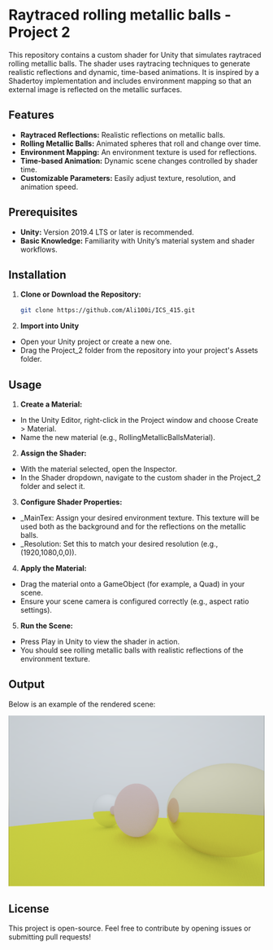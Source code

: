# Raytraced rolling metallic balls - Project 2

This repository contains a custom shader for Unity that simulates raytraced rolling metallic balls. The shader uses raytracing techniques to generate realistic reflections and dynamic, time-based animations. It is inspired by a Shadertoy implementation and includes environment mapping so that an external image is reflected on the metallic surfaces.

## Features

- **Raytraced Reflections:** Realistic reflections on metallic balls.
- **Rolling Metallic Balls:** Animated spheres that roll and change over time.
- **Environment Mapping:** An environment texture is used for reflections.
- **Time-based Animation:** Dynamic scene changes controlled by shader time.
- **Customizable Parameters:** Easily adjust texture, resolution, and animation speed.

## Prerequisites

- **Unity:** Version 2019.4 LTS or later is recommended.
- **Basic Knowledge:** Familiarity with Unity’s material system and shader workflows.

## Installation

1. **Clone or Download the Repository:**

   ```bash
   git clone https://github.com/Ali100i/ICS_415.git
   ```
2. **Import into Unity**
   
  - Open your Unity project or create a new one.
  - Drag the Project_2 folder from the repository into your project's Assets folder.

## Usage

1. **Create a Material:**

  - In the Unity Editor, right-click in the Project window and choose Create > Material.
  - Name the new material (e.g., RollingMetallicBallsMaterial).
    
2. **Assign the Shader:**

  - With the material selected, open the Inspector.
  - In the Shader dropdown, navigate to the custom shader in the Project_2 folder and select it.
    
3. **Configure Shader Properties:**

  - _MainTex: Assign your desired environment texture. This texture will be used both as the background and for the reflections on the metallic balls.
  - _Resolution: Set this to match your desired resolution (e.g., (1920,1080,0,0)).
    
4. **Apply the Material:**

- Drag the material onto a GameObject (for example, a Quad) in your scene.
- Ensure your scene camera is configured correctly (e.g., aspect ratio settings).
  
5. **Run the Scene:**

  - Press Play in Unity to view the shader in action.
  - You should see rolling metallic balls with realistic reflections of the environment texture.

## Output 

Below is an example of the rendered scene:

![Example Output](rendered_scene.png)

## License

This project is open-source. Feel free to contribute by opening issues or submitting pull requests!
